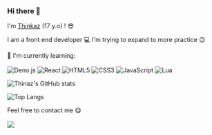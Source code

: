 ### Hi there 👋

I'm [Thinkaz](https://saw-react.netlify.app/) (17 y.o) ! :sunglasses:

I am a front end developer :computer:
I'm trying to expand to more practice :wink:

:page_with_curl: I'm currently learning:
<br><br>
![Deno.js](https://img.shields.io/badge/deno-48.svg?style=for-the-badge&logo=deno&logoColor=white&color=black)
![React](https://img.shields.io/badge/React-%2302569B.svg?style=for-the-badge&logo=React&logoColor=black&color=61DBFB)
![HTML5](https://img.shields.io/badge/HTML5-%2302569B.svg?style=for-the-badge&logo=html5&logoColor=white&color=F06529)
![CSS3](https://img.shields.io/badge/CSS3-%2335495e.svg?style=for-the-badge&logo=css3&logoColor=white&color=3C99DC)
![JavaScript](https://img.shields.io/badge/javascript-%23323330.svg?style=for-the-badge&logo=javascript&logoColor=%23F7DF1E&color=323330)
![Lua](https://img.shields.io/badge/Lua-%2523323330.svg?style=for-the-badge&logo=lua&logoColor=white&color=141484)

![Thinaz's GitHub stats](https://github-readme-stats.vercel.app/api?username=Thinkaz&show_icons=true&theme=dark&custom_title=I'm+not+a+girl&layout=compact&langs_count=Deno.js)

![Top Langs](https://github-readme-stats.vercel.app/api/top-langs/?username=Thinkaz&show_icons=true&theme=dark&custom_title=My+Languages&layout=compact)

Feel free to contact me :yum:
<br><br>
[<img src="https://img.shields.io/badge/Email-jesaispasvatefaire%40gmail.com-orange">](mailto:jesaispasvatefaire@gmail.com)
